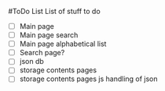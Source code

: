 #ToDo List
List of stuff to do
- [ ] Main page 
- [ ] Main page search
- [ ] Main page alphabetical list
- [ ] Search page?
- [ ] json db
- [ ] storage contents pages
- [ ] storage contents pages js handling of json
